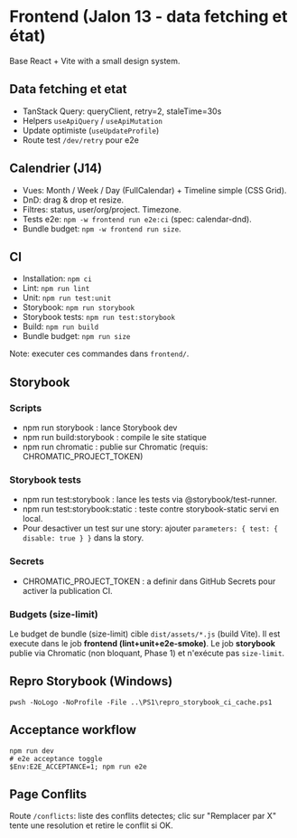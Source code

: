 # Frontend (Jalon 13 - data fetching et état)

Base React + Vite with a small design system.

## Data fetching et etat

- TanStack Query: queryClient, retry=2, staleTime=30s
- Helpers `useApiQuery` / `useApiMutation`
- Update optimiste (`useUpdateProfile`)
- Route test `/dev/retry` pour e2e

## Calendrier (J14)

- Vues: Month / Week / Day (FullCalendar) + Timeline simple (CSS Grid).
- DnD: drag & drop et resize.
- Filtres: status, user/org/project. Timezone.
- Tests e2e: `npm -w frontend run e2e:ci` (spec: calendar-dnd).
- Bundle budget: `npm -w frontend run size`.

## CI

- Installation: `npm ci`
- Lint: `npm run lint`
- Unit: `npm run test:unit`
- Storybook: `npm run storybook`
- Storybook tests: `npm run test:storybook`
- Build: `npm run build`
- Bundle budget: `npm run size`

Note: executer ces commandes dans `frontend/`.

## Storybook

### Scripts

* npm run storybook : lance Storybook dev
* npm run build:storybook : compile le site statique
* npm run chromatic : publie sur Chromatic (requis: CHROMATIC_PROJECT_TOKEN)

### Storybook tests

* npm run test:storybook : lance les tests via @storybook/test-runner.
* npm run test:storybook:static : teste contre storybook-static servi en local.
* Pour desactiver un test sur une story: ajouter `parameters: { test: { disable: true } }` dans la story.

### Secrets

* CHROMATIC_PROJECT_TOKEN : a definir dans GitHub Secrets pour activer la publication CI.

### Budgets (size-limit)

Le budget de bundle (size-limit) cible `dist/assets/*.js` (build Vite). Il est execute dans le job **frontend (lint+unit+e2e-smoke)**.
Le job **storybook** publie via Chromatic (non bloquant, Phase 1) et n'exécute pas `size-limit`.

## Repro Storybook (Windows)

```
pwsh -NoLogo -NoProfile -File ..\PS1\repro_storybook_ci_cache.ps1
```

## Acceptance workflow

```
npm run dev
# e2e acceptance toggle
$Env:E2E_ACCEPTANCE=1; npm run e2e
```

## Page Conflits

Route `/conflicts`: liste des conflits detectes; clic sur "Remplacer par X" tente une resolution et retire le conflit si OK.
